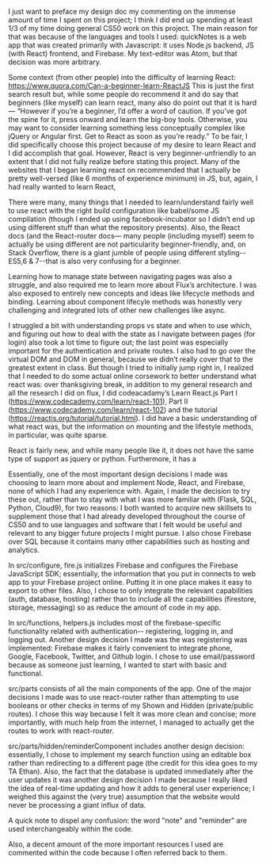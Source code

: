 I just want to preface my design doc my commenting on the immense amount of time I spent on this project; I think I did end up spending at least 1/3 of my time doing general CS50 work on this project. 
The main reason for that was because of the languages and tools I used: quickNotes is a web app that was created primarily with Javascript: it uses Node.js backend, JS (with React) frontend, and Firebase. My text-editor was Atom, but that decision was more arbitrary.  

Some context (from other people) into the difficulty of learning React:  https://www.quora.com/Can-a-beginner-learn-ReactJS
This is just the first search result but, while some people do recommend it and do say that beginners (like myself) can learn react, many also do point out that it is hard—
“However if you’re a beginner, I’d offer a word of caution. If you’ve got the spine for it, press onward and learn the big-boy tools. Otherwise, you may want to consider learning something less conceptually complex like jQuery or Angular first. Get to React as soon as you’re ready.”
To be fair, I did specifically choose this project because of my desire to learn React and I did accomplish that goal. However, React is very beginner-unfriendly to an extent that I did not fully realize before stating this project. Many of the websites that I began learning react on recommended that I actually be pretty well-versed (like 6 months of experience minimum) in JS, but, again, I had really wanted to learn React, 

There were many, many things that I needed to learn/understand fairly well to use react with the right build configuration like babel/some JS compilation (though I ended up using facebook-incubator so I didn’t end up using different stuff than what the repository presents). Also, the React docs (and the React-router docs— many people (including myself) seem to actually be using different are not particularity beginner-friendly, and, on Stack Overflow, there is a giant jumble of people using different styling-- ES5,6 & 7--that is also very confusing for a beginner. 

Learning how to manage state between navigating pages was also a struggle, and also required me to learn more about Flux’s architecture. I was also exposed to entirely new concepts and ideas like lifecycle methods and binding. Learning about component lifecyle methods was honestly very challenging and integrated lots of other new challenges like async. 

I struggled a bit with understanding props vs state and when to use which, and figuring out how to deal with the state as I navigate between pages (for login) also took a lot time to figure out; the last point was especially important for the authentication and private routes. 
I also had to go over the virtual DOM and DOM in general, because we didn’t really cover that to the greatest extent in class. 
But though I tried to initially jump right in, I realized that I needed to do some actual online corsework to better understand what react was: over thanksgiving break, in addition to my general research and all the research I did on flux,  I did codeacadamy’s Learn React.js Part I (https://www.codecademy.com/learn/react-101), Part II   (https://www.codecademy.com/learn/react-102) and the tutorial (https://reactjs.org/tutorial/tutorial.html). I did have a basic understanding of what react was, but the information on mounting and the lifestyle methods, in particular, was quite sparse. 


React is fairly new, and while many people like it, it does not have the same type of support as jquery or python. Furthermore, it has a


Essentially, one of the most important design decisions I made was choosing to learn more
about and implement Node, React, and Firebase, none of which I had any experience
with. Again, I made the decision to try these out, rather than to stay with what I was more
familiar with (Flask, SQL, Python, Cloud9), for two reasons: I both wanted to
acquire new skillsets to supplement those that I had already developed throughout
the course of CS50 and to use languages and software that I felt would be useful
and relevant to any bigger future projects I might pursue. I also chose Firebase over
SQL because it contains many other capabilities such as hosting and analytics.


In src/configure, fire.js initializes Firebase and configures the Firebase
JavaScript SDK; essentially, the information that you put in connects to web app
to your Firebase project online. Putting it in one place makes it easy to export
to other files. Also, I chose to only integrate the relevant capabilities (auth,
database, hosting) rather than to include all the capabilities (firestore,
storage, messaging) so as reduce the amount of code in my app.

In src/functions, helpers.js includes most of the firebase-specific functionality
related with authentication-- registering, logging in, and logging out. Another
design decision I made was the was registering was implemented: Firebase makes
it fairly convenient to integrate phone, Google, Facebook, Twitter, and Github login.
I chose to use email/password because as someone just learning, I wanted to start
with basic and functional.

src/parts consists of all the main components of the app. One of the major
decisions I made was to use react-router rather than attempting to use booleans
or other checks in terms of my Shown and Hidden (private/public routes). I chose
this way because I felt it was more clean and concise; more importantly, with
much help from the internet, I managed to actually get the routes to work with
react-router.

src/parts/hidden/reminderComponent includes another design decision: essentially,
I chose to implement my search function using an editable box rather than
redirecting to a different page (the credit for this idea goes to my TA Ethan).
Also, the fact that the database is updated immediately after the user updates it
was another design decision I made because I really liked the idea of real-time
updating and how it adds to general user experience; I weighed this against the
(very true) assumption that the website would never be processing a giant influx
of data.

A quick note to dispel any confusion: the word "note" and "reminder" are used
interchangeably within the code.

Also, a decent amount of the more important resources I used are commented within
the code because I often referred back to them.

